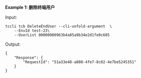 **Example 1: 删除终端用户**



Input: 

```
tccli tcb DeleteEndUser --cli-unfold-argument  \
    --EnvId test-23\
    --UserList 00000000963b4a85a9b34e2d1fe0c685
```

Output: 
```
{
    "Response": {
        "RequestId": "51a33e48-a808-4fe7-8c02-4e7be5245351"
    }
}
```

